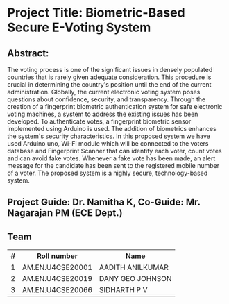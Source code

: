 # Project Title: Biometric-Based Secure E-Voting System
## Abstract: 
The voting process is one of the significant issues in densely populated countries that is rarely given adequate consideration. This procedure is crucial in determining the country's position until the end of the current administration. Globally, the current electronic voting system poses questions about confidence, security, and transparency.  Through the creation of a fingerprint biometric authentication system for safe electronic voting machines, a system to address the existing issues has been developed. To authenticate votes, a fingerprint biometric sensor implemented using Arduino is used. The addition of biometrics enhances the system's security characteristics. In this proposed system we have used Arduino uno, Wi-Fi module which will be connected to the voters database and Fingerprint Scanner that can identify each voter, count votes and can avoid fake votes. Whenever a fake vote has been made, an alert message for the candidate has been sent to the registered mobile number of a voter. The proposed system is a highly secure, technology-based system.
## Project Guide: Dr. Namitha K, Co-Guide: Mr. Nagarajan PM (ECE Dept.)
## Team

<table>
  <tr>
    <th>#</th>
    <th>Roll number</th>
    <th>Name</th>
  </tr>
  <tr>
    <td>1</td>
    <td>AM.EN.U4CSE20001</td>
    <td>AADITH ANILKUMAR</td>
  </tr>
  <tr>
    <td>2</td>
    <td>AM.EN.U4CSE20019</td>
    <td>DANY GEO JOHNSON</td>
  </tr>  
  <tr>
    <td>3</td>
    <td>AM.EN.U4CSE20066</td>
    <td>SIDHARTH P V</td>
  </tr>  
</table>
